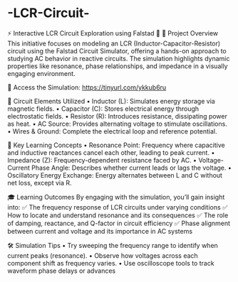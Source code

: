 # -LCR-Circuit-

⚡ Interactive LCR Circuit Exploration using Falstad 🔁
🧭 Project Overview
This initiative focuses on modeling an LCR (Inductor-Capacitor-Resistor) circuit using the Falstad Circuit Simulator, offering a hands-on approach to studying AC behavior in reactive circuits. The simulation highlights dynamic properties like resonance, phase relationships, and impedance in a visually engaging environment.

🔗 Access the Simulation: https://tinyurl.com/ykkub6ru

🔩 Circuit Elements Utilized
•	Inductor (L): Simulates energy storage via magnetic fields.
•	Capacitor (C): Stores electrical energy through electrostatic fields.
•	Resistor (R): Introduces resistance, dissipating power as heat.
•	AC Source: Provides alternating voltage to stimulate oscillations.
•	Wires & Ground: Complete the electrical loop and reference potential.

🔬 Key Learning Concepts
•	Resonance Point: Frequency where capacitive and inductive reactances cancel each other, leading to peak current.
•	Impedance (Z): Frequency-dependent resistance faced by AC.
•	Voltage-Current Phase Angle: Describes whether current leads or lags the voltage.
•	Oscillatory Energy Exchange: Energy alternates between L and C without net loss, except via R.

🎓 Learning Outcomes
By engaging with the simulation, you’ll gain insight into:
✅ The frequency response of LCR circuits under varying conditions
✅ How to locate and understand resonance and its consequences
✅ The role of damping, reactance, and Q-factor in circuit efficiency
✅ Phase alignment between current and voltage and its importance in AC systems

🛠️ Simulation Tips
•	Try sweeping the frequency range to identify when current peaks (resonance).
•	Observe how voltages across each component shift as frequency varies.
•	Use oscilloscope tools to track waveform phase delays or advances
